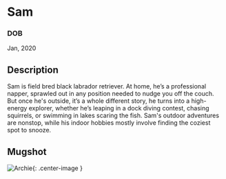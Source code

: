 # Sam

### DOB

Jan, 2020

## Description

Sam is field bred black labrador retriever. At home, he’s a professional napper, sprawled out in any position needed to nudge you off the couch. But once he's outside, it’s a whole different story, he turns into a high-energy explorer, whether he’s leaping in a dock diving contest, chasing squirrels, or swimming in lakes scaring the fish. Sam's outdoor adventures are nonstop, while his indoor hobbies mostly involve finding the coziest spot to snooze.

## Mugshot

![Archie](assets/image/sam.jpg){: .center-image }



